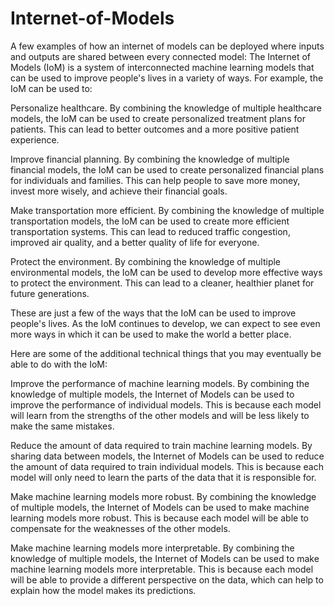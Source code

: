 # Internet-of-Models
A few examples of how an internet of models can be deployed where inputs and outputs are shared between every connected model:
The Internet of Models (IoM) is a system of interconnected machine learning models that can be used to improve people's lives in a variety of ways. For example, the IoM can be used to:

Personalize healthcare. By combining the knowledge of multiple healthcare models, the IoM can be used to create personalized treatment plans for patients. This can lead to better outcomes and a more positive patient experience.

Improve financial planning. By combining the knowledge of multiple financial models, the IoM can be used to create personalized financial plans for individuals and families. This can help people to save more money, invest more wisely, and achieve their financial goals.

Make transportation more efficient. By combining the knowledge of multiple transportation models, the IoM can be used to create more efficient transportation systems. This can lead to reduced traffic congestion, improved air quality, and a better quality of life for everyone.

Protect the environment. By combining the knowledge of multiple environmental models, the IoM can be used to develop more effective ways to protect the environment. This can lead to a cleaner, healthier planet for future generations.

These are just a few of the ways that the IoM can be used to improve people's lives. As the IoM continues to develop, we can expect to see even more ways in which it can be used to make the world a better place.

Here are some of the additional technical things that you may eventually be able to do with the IoM:

Improve the performance of machine learning models. By combining the knowledge of multiple models, the Internet of Models can be used to improve the performance of individual models. This is because each model will learn from the strengths of the other models and will be less likely to make the same mistakes.

Reduce the amount of data required to train machine learning models. By sharing data between models, the Internet of Models can be used to reduce the amount of data required to train individual models. This is because each model will only need to learn the parts of the data that it is responsible for.

Make machine learning models more robust. By combining the knowledge of multiple models, the Internet of Models can be used to make machine learning models more robust. This is because each model will be able to compensate for the weaknesses of the other models.

Make machine learning models more interpretable. By combining the knowledge of multiple models, the Internet of Models can be used to make machine learning models more interpretable. This is because each model will be able to provide a different perspective on the data, which can help to explain how the model makes its predictions.
